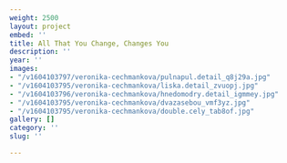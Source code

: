 ```yaml
---
weight: 2500
layout: project
embed: ''
title: All That You Change, Changes You
description: ''
year: ''
images:
- "/v1604103797/veronika-cechmankova/pulnapul.detail_q8j29a.jpg"
- "/v1604103795/veronika-cechmankova/liska.detail_zvuopj.jpg"
- "/v1604103796/veronika-cechmankova/hnedomodry.detail_igmmey.jpg"
- "/v1604103795/veronika-cechmankova/dvazasebou_vmf3yz.jpg"
- "/v1604103795/veronika-cechmankova/double.cely_tab8of.jpg"
gallery: []
category: ''
slug: ''

---
```

